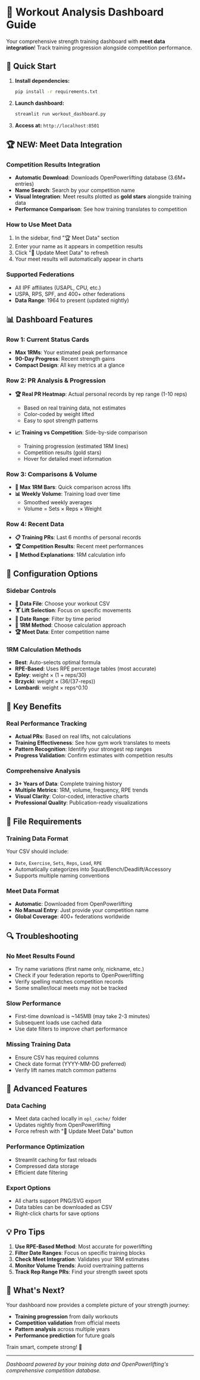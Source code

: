 # 💪 Workout Analysis Dashboard Guide

Your comprehensive strength training dashboard with **meet data integration**! Track training progression alongside competition performance.

## 🚀 Quick Start

1. **Install dependencies:**
   ```bash
   pip install -r requirements.txt
   ```

2. **Launch dashboard:**
   ```bash
   streamlit run workout_dashboard.py
   ```

3. **Access at:** `http://localhost:8501`

## 🏆 NEW: Meet Data Integration

### **Competition Results Integration**
- **Automatic Download**: Downloads OpenPowerlifting database (3.6M+ entries)
- **Name Search**: Search by your competition name
- **Visual Integration**: Meet results plotted as **gold stars** alongside training data
- **Performance Comparison**: See how training translates to competition

### **How to Use Meet Data**
1. In the sidebar, find "🏆 Meet Data" section
2. Enter your name as it appears in competition results
3. Click "🔄 Update Meet Data" to refresh
4. Your meet results will automatically appear in charts

### **Supported Federations**
- All IPF affiliates (USAPL, CPU, etc.)
- USPA, RPS, SPF, and 400+ other federations
- **Data Range**: 1964 to present (updated nightly)

## 📊 Dashboard Features

### **Row 1: Current Status Cards**
- **Max 1RMs**: Your estimated peak performance
- **90-Day Progress**: Recent strength gains
- **Compact Design**: All key metrics at a glance

### **Row 2: PR Analysis & Progression**
- **🏆 Real PR Heatmap**: Actual personal records by rep range (1-10 reps)
  - Based on real training data, not estimates
  - Color-coded by weight lifted
  - Easy to spot strength patterns
  
- **📈 Training vs Competition**: Side-by-side comparison
  - Training progression (estimated 1RM lines)
  - Competition results (gold stars)
  - Hover for detailed meet information

### **Row 3: Comparisons & Volume**
- **🎯 Max 1RM Bars**: Quick comparison across lifts
- **📊 Weekly Volume**: Training load over time
  - Smoothed weekly averages
  - Volume = Sets × Reps × Weight

### **Row 4: Recent Data**
- **📋 Training PRs**: Last 6 months of personal records
- **🏆 Competition Results**: Recent meet performances
- **📖 Method Explanations**: 1RM calculation info

## 🔧 Configuration Options

### **Sidebar Controls**
- **📁 Data File**: Choose your workout CSV
- **🏋️ Lift Selection**: Focus on specific movements
- **📅 Date Range**: Filter by time period  
- **🧮 1RM Method**: Choose calculation approach
- **🏆 Meet Data**: Enter competition name

### **1RM Calculation Methods**
- **Best**: Auto-selects optimal formula
- **RPE-Based**: Uses RPE percentage tables (most accurate)
- **Epley**: weight × (1 + reps/30) 
- **Brzycki**: weight × (36/(37-reps))
- **Lombardi**: weight × reps^0.10

## 🎯 Key Benefits

### **Real Performance Tracking**
- **Actual PRs**: Based on real lifts, not calculations
- **Training Effectiveness**: See how gym work translates to meets
- **Pattern Recognition**: Identify your strongest rep ranges
- **Progress Validation**: Confirm estimates with competition results

### **Comprehensive Analysis**
- **3+ Years of Data**: Complete training history
- **Multiple Metrics**: 1RM, volume, frequency, RPE trends
- **Visual Clarity**: Color-coded, interactive charts
- **Professional Quality**: Publication-ready visualizations

## 📁 File Requirements

### **Training Data Format**
Your CSV should include:
- `Date`, `Exercise`, `Sets`, `Reps`, `Load`, `RPE`
- Automatically categorizes into Squat/Bench/Deadlift/Accessory
- Supports multiple naming conventions

### **Meet Data Format**
- **Automatic**: Downloaded from OpenPowerlifting
- **No Manual Entry**: Just provide your competition name
- **Global Coverage**: 400+ federations worldwide

## 🔍 Troubleshooting

### **No Meet Results Found**
- Try name variations (first name only, nickname, etc.)
- Check if your federation reports to OpenPowerlifting
- Verify spelling matches competition records
- Some smaller/local meets may not be tracked

### **Slow Performance**
- First-time download is ~145MB (may take 2-3 minutes)
- Subsequent loads use cached data
- Use date filters to improve chart performance

### **Missing Training Data**
- Ensure CSV has required columns
- Check date format (YYYY-MM-DD preferred)
- Verify lift names match common patterns

## 🚀 Advanced Features

### **Data Caching**
- Meet data cached locally in `opl_cache/` folder
- Updates nightly from OpenPowerlifting
- Force refresh with "🔄 Update Meet Data" button

### **Performance Optimization**
- Streamlit caching for fast reloads
- Compressed data storage
- Efficient date filtering

### **Export Options**
- All charts support PNG/SVG export
- Data tables can be downloaded as CSV
- Right-click charts for save options

## 💡 Pro Tips

1. **Use RPE-Based Method**: Most accurate for powerlifting
2. **Filter Date Ranges**: Focus on specific training blocks
3. **Check Meet Integration**: Validates your 1RM estimates
4. **Monitor Volume Trends**: Avoid overtraining patterns
5. **Track Rep Range PRs**: Find your strength sweet spots

## 🎪 What's Next?

Your dashboard now provides a complete picture of your strength journey:
- **Training progression** from daily workouts
- **Competition validation** from official meets  
- **Pattern analysis** across multiple years
- **Performance prediction** for future goals

Train smart, compete strong! 💪

---

*Dashboard powered by your training data and OpenPowerlifting's comprehensive competition database.* 